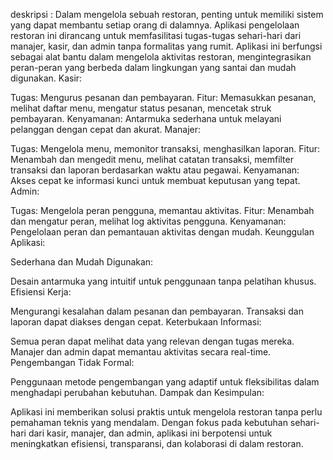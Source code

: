 deskripsi :
Dalam mengelola sebuah restoran, penting untuk memiliki sistem yang dapat membantu setiap orang di dalamnya. Aplikasi pengelolaan restoran ini dirancang untuk memfasilitasi tugas-tugas sehari-hari dari manajer, kasir, dan admin tanpa formalitas yang rumit.
Aplikasi ini berfungsi sebagai alat bantu dalam mengelola aktivitas restoran, mengintegrasikan peran-peran yang berbeda dalam lingkungan yang santai dan mudah digunakan.
Kasir:

Tugas: Mengurus pesanan dan pembayaran.
Fitur: Memasukkan pesanan, melihat daftar menu, mengatur status pesanan, mencetak struk pembayaran.
Kenyamanan: Antarmuka sederhana untuk melayani pelanggan dengan cepat dan akurat.
Manajer:

Tugas: Mengelola menu, memonitor transaksi, menghasilkan laporan.
Fitur: Menambah dan mengedit menu, melihat catatan transaksi, memfilter transaksi dan laporan berdasarkan waktu atau pegawai.
Kenyamanan: Akses cepat ke informasi kunci untuk membuat keputusan yang tepat.
Admin:

Tugas: Mengelola peran pengguna, memantau aktivitas.
Fitur: Menambah dan mengatur peran, melihat log aktivitas pengguna.
Kenyamanan: Pengelolaan peran dan pemantauan aktivitas dengan mudah.
Keunggulan Aplikasi:

Sederhana dan Mudah Digunakan:

Desain antarmuka yang intuitif untuk penggunaan tanpa pelatihan khusus.
Efisiensi Kerja:

Mengurangi kesalahan dalam pesanan dan pembayaran.
Transaksi dan laporan dapat diakses dengan cepat.
Keterbukaan Informasi:

Semua peran dapat melihat data yang relevan dengan tugas mereka.
Manajer dan admin dapat memantau aktivitas secara real-time.
Pengembangan Tidak Formal:

Penggunaan metode pengembangan yang adaptif untuk fleksibilitas dalam menghadapi perubahan kebutuhan.
Dampak dan Kesimpulan:

Aplikasi ini memberikan solusi praktis untuk mengelola restoran tanpa perlu pemahaman teknis yang mendalam. Dengan fokus pada kebutuhan sehari-hari dari kasir, manajer, dan admin, aplikasi ini berpotensi untuk meningkatkan efisiensi, transparansi, dan kolaborasi di dalam restoran.





